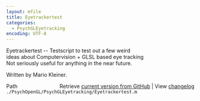 ```yaml
---
layout: mfile
title: Eyetrackertest
categories:
  - PsychGLEyetracking
encoding: UTF-8
---
```


Eyetrackertest -- Testscript to test out a few weird  
ideas about Computervision + GLSL based eye tracking  
Not seriously useful for anything in the near future.  

Written by Mario Kleiner.  


<div class="code_header" style="text-align:right;">
  <span style="float:left;">Path&nbsp;&nbsp;</span> <span class="counter">Retrieve <a href=
  "https://raw.github.com/Psychtoolbox-3/Psychtoolbox-3/beta/./PsychOpenGL/PsychGLEyetracking/Eyetrackertest.m">current version from GitHub</a> | View <a href=
  "https://github.com/Psychtoolbox-3/Psychtoolbox-3/commits/beta/./PsychOpenGL/PsychGLEyetracking/Eyetrackertest.m">changelog</a></span>
</div>
<div class="code">
  <code>./PsychOpenGL/PsychGLEyetracking/Eyetrackertest.m</code>
</div>
